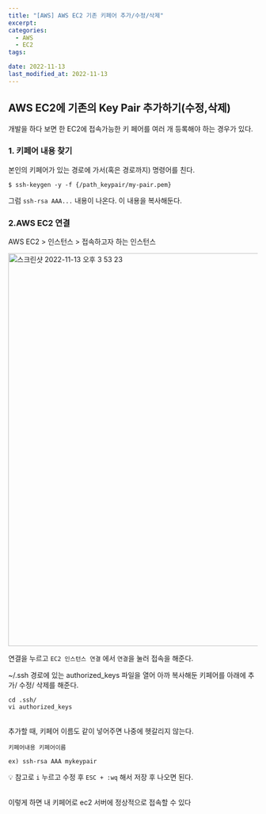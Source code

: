 ```yaml
---
title: "[AWS] AWS EC2 기존 키페어 추가/수정/삭제"
excerpt:
categories:
  - AWS
  - EC2
tags:

date: 2022-11-13
last_modified_at: 2022-11-13
---
```


## AWS EC2에 기존의 Key Pair 추가하기(수정,삭제)

개발을 하다 보면 한 EC2에 접속가능한 키 페어를 여러 개 등록해야 하는 경우가 있다.

### 1. 키페어 내용 찾기

본인의 키페어가 있는 경로에 가서(혹은 경로까지) 명령어를 친다.

```
$ ssh-keygen -y -f {/path_keypair/my-pair.pem}
```

그럼 `ssh-rsa AAA...` 내용이 나온다.
이 내용을 복사해둔다.

### 2.AWS EC2 연결

AWS EC2 > 인스턴스 > 접속하고자 하는 인스턴스

<img width="794" alt="스크린샷 2022-11-13 오후 3 53 23" src="https://user-images.githubusercontent.com/31675698/201509727-cc7d8753-bb65-4b8f-8ec1-e1de4077f05e.png">

연결을 누르고 `EC2 인스턴스 연결` 에서 `연결`을 눌러 접속을 해준다.

~/.ssh 경로에 있는 authorized_keys 파일을 열어 아까 복사해둔 키페어를 아래에 추가/ 수정/ 삭제를 해준다.

```
cd .ssh/
vi authorized_keys
```

<br/>
추가할 때, 키페어 이름도 같이 넣어주면 나중에 헷갈리지 않는다.

```
키페어내용 키페어이름

ex) ssh-rsa AAA mykeypair
```

💡 참고로 `i` 누르고 수정 후 `ESC + :wq` 해서 저장 후 나오면 된다.

<br/>
이렇게 하면 내 키페어로 ec2 서버에 정상적으로 접속할 수 있다
